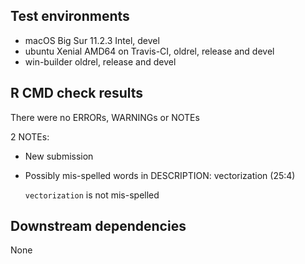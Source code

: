 ## Test environments
* macOS Big Sur 11.2.3 Intel, devel
* ubuntu Xenial AMD64 on Travis-CI, oldrel, release and devel
* win-builder oldrel, release and devel

## R CMD check results
There were no ERRORs, WARNINGs or NOTEs

2 NOTEs: 

* New submission

* Possibly mis-spelled words in DESCRIPTION:
  vectorization (25:4)
  
  `vectorization` is not mis-spelled

## Downstream dependencies
None
